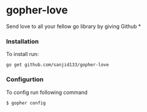 # gopher-love
Send love to all your fellow go library by giving Github  *

### Installation

To install run:
```console
go get github.com/sanjid133/gopher-love

```
### Configurtion

To config run following command

```console
$ gopher config
```